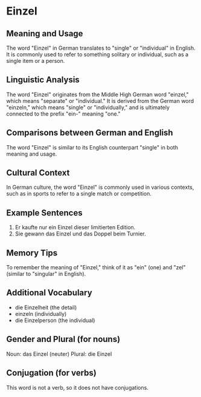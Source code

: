 # Einzel
## Meaning and Usage
The word "Einzel" in German translates to "single" or "individual" in English. It is commonly used to refer to something solitary or individual, such as a single item or a person.

## Linguistic Analysis
The word "Einzel" originates from the Middle High German word "einzel," which means "separate" or "individual." It is derived from the German word "einzeln," which means "single" or "individually," and is ultimately connected to the prefix "ein-" meaning "one."

## Comparisons between German and English
The word "Einzel" is similar to its English counterpart "single" in both meaning and usage.

## Cultural Context
In German culture, the word "Einzel" is commonly used in various contexts, such as in sports to refer to a single match or competition.

## Example Sentences
1. Er kaufte nur ein Einzel dieser limitierten Edition.
2. Sie gewann das Einzel und das Doppel beim Turnier.

## Memory Tips
To remember the meaning of "Einzel," think of it as "ein" (one) and "zel" (similar to "singular" in English).

## Additional Vocabulary
- die Einzelheit (the detail)
- einzeln (individually)
- die Einzelperson (the individual)

## Gender and Plural (for nouns)
Noun: das Einzel (neuter)
Plural: die Einzel

## Conjugation (for verbs)
This word is not a verb, so it does not have conjugations.